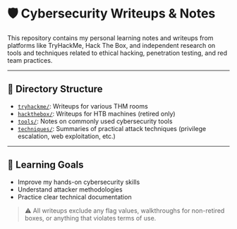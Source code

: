 # 🛡️ Cybersecurity Writeups & Notes

This repository contains my personal learning notes and writeups from platforms like TryHackMe, Hack The Box, and independent research on tools and techniques related to ethical hacking, penetration testing, and red team practices.

---

## 📂 Directory Structure

- [`tryhackme/`](./tryhackme): Writeups for various THM rooms
- [`hackthebox/`](./hackthebox): Writeups for HTB machines (retired only)
- [`tools/`](./tools): Notes on commonly used cybersecurity tools
- [`techniques/`](./techniques): Summaries of practical attack techniques (privilege escalation, web exploitation, etc.)

---

## 🧠 Learning Goals

- Improve my hands-on cybersecurity skills
- Understand attacker methodologies
- Practice clear technical documentation

> ⚠️ All writeups exclude any flag values, walkthroughs for non-retired boxes, or anything that violates terms of use.
